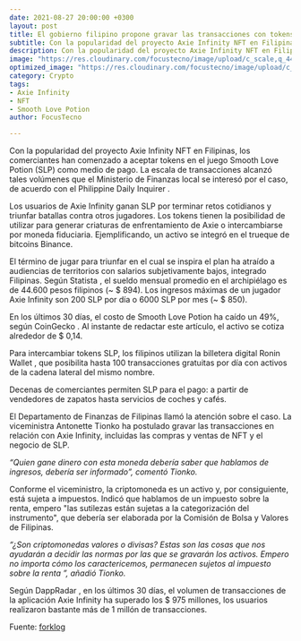 ```yaml
---
date: 2021-08-27 20:00:00 +0300
layout: post
title: El gobierno filipino propone gravar las transacciones con tokens Axie Infinity
subtitle: Con la popularidad del proyecto Axie Infinity NFT en Filipinas, los comerciantes han comenzado a aceptar tokens en el juego Smooth Love Potion (SLP) como medio de pago. 
description: Con la popularidad del proyecto Axie Infinity NFT en Filipinas, los comerciantes han comenzado a aceptar tokens en el juego Smooth Love Potion (SLP) como medio de pago. 
image: "https://res.cloudinary.com/focustecno/image/upload/c_scale,q_44,w_1033/v1630083608/BIC_gamer_money_Axis_infinity_blockchain_sztvvv.jpg"
optimized_image: "https://res.cloudinary.com/focustecno/image/upload/c_scale,q_44,w_473/v1630083608/BIC_gamer_money_Axis_infinity_blockchain_sztvvv.jpg"
category: Crypto
tags:
- Axie Infinity
- NFT
- Smooth Love Potion
author: FocusTecno

---
```

Con la popularidad del proyecto Axie Infinity NFT en Filipinas, los comerciantes han comenzado a aceptar tokens en el juego Smooth Love Potion (SLP) como medio de pago. La escala de transacciones alcanzó tales volúmenes que el Ministerio de Finanzas local se interesó por el caso, de acuerdo con el Philippine Daily Inquirer .

Los usuarios de Axie Infinity ganan SLP por terminar retos cotidianos y triunfar batallas contra otros jugadores. Los tokens tienen la posibilidad de utilizar para generar criaturas de enfrentamiento de Axie o intercambiarse por moneda fiduciaria. Ejemplificando, un activo se integró en el trueque de bitcoins Binance.

El término de jugar para triunfar en el cual se inspira el plan ha atraído a audiencias de territorios con salarios subjetivamente bajos, integrado Filipinas. Según Statista , el sueldo mensual promedio en el archipiélago es de 44.600 pesos filipinos (~ $ 894). Los ingresos máximas de un jugador Axie Infinity son 200 SLP por día o 6000 SLP por mes (~ $ 850).

En los últimos 30 días, el costo de Smooth Love Potion ha caído un 49%, según CoinGecko . Al instante de redactar este artículo, el activo se cotiza alrededor de $ 0,14.

Para intercambiar tokens SLP, los filipinos utilizan la billetera digital Ronin Wallet , que posibilita hasta 100 transacciones gratuitas por día con activos de la cadena lateral del mismo nombre. 

Decenas de comerciantes permiten SLP para el pago: a partir de vendedores de zapatos hasta servicios de coches y cafés.

El Departamento de Finanzas de Filipinas llamó la atención sobre el caso. La viceministra Antonette Tionko ha postulado gravar las transacciones en relación con Axie Infinity, incluidas las compras y ventas de NFT y el negocio de SLP.

_“Quien gane dinero con esta moneda debería saber que hablamos de ingresos, debería ser informado”, comentó Tionko._ 

Conforme el viceministro, la criptomoneda es un activo y, por consiguiente, está sujeta a impuestos. Indicó que hablamos de un impuesto sobre la renta, empero "las sutilezas están sujetas a la categorización del instrumento", que debería ser elaborada por la Comisión de Bolsa y Valores de Filipinas. 

_“¿Son criptomonedas valores o divisas? Estas son las cosas que nos ayudarán a decidir las normas por las que se gravarán los activos. Empero no importa cómo los caractericemos, permanecen sujetos al impuesto sobre la renta ”, añadió Tionko._

Según DappRadar , en los últimos 30 días, el volumen de transacciones de la aplicación Axie Infinity ha superado los $ 975 millones, los usuarios realizaron bastante más de 1 millón de transacciones. 


Fuente: [forklog](https://forklog.com/)
